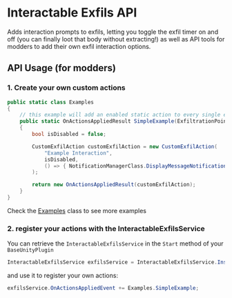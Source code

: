 # Interactable Exfils API

Adds interaction prompts to exfils, letting you toggle the exfil timer on and off (you can finally loot that body without extracting!) as well as API tools for modders to add their own exfil interaction options.

## API Usage (for modders)


### 1. Create your own custom actions

```cs
public static class Examples
{
    // this example will add an enabled static action to every single extract in the game
    public static OnActionsAppliedResult SimpleExample(ExfiltrationPoint exfil, CustomExfilTrigger customExfilTrigger, bool exfilIsAvailableToPlayer)
    {
        bool isDisabled = false;

        CustomExfilAction customExfilAction = new CustomExfilAction(
            "Example Interaction",
            isDisabled,
            () => { NotificationManagerClass.DisplayMessageNotification("Simple Interaction Example Selected!"); }
        );

        return new OnActionsAppliedResult(customExfilAction);
    }
}
```

Check the [Examples](./Examples.cs) class to see more examples

### 2. register your actions with the InteractableExfilsService

You can retrieve the `InteractableExfilsService` in the `Start` method of your `BaseUnityPlugin`

```cs
InteractableExfilsService exfilsService = InteractableExfilsService.Instance();
```

and use it to register your own actions: 

```cs
exfilsService.OnActionsAppliedEvent += Examples.SimpleExample;
```


